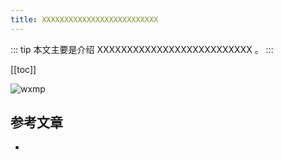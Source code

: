 ```yaml
---
title: XXXXXXXXXXXXXXXXXXXXXXXXXX
---
```


::: tip
本文主要是介绍 XXXXXXXXXXXXXXXXXXXXXXXXXX 。
:::

[[toc]]

<img class= "zoom-custom-imgs" :src="$withBase('/assets/img/algorithm/thought/intro-1.png')" alt="wxmp">


## 参考文章
* 